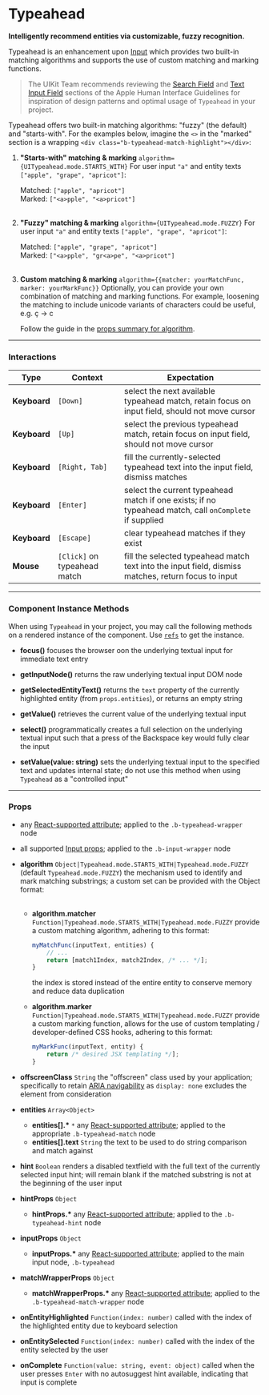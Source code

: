 # Typeahead
__Intelligently recommend entities via customizable, fuzzy recognition.__

Typeahead is an enhancement upon [Input](../Input/README.md) which provides two built-in matching algorithms and supports the use of custom matching and marking functions.

> The UIKit Team recommends reviewing the [Search Field](https://developer.apple.com/library/mac/documentation/UserExperience/Conceptual/OSXHIGuidelines/ControlsText.html#//apple_ref/doc/uid/20000957-CH51-SW5) and [Text Input Field](https://developer.apple.com/library/mac/documentation/UserExperience/Conceptual/OSXHIGuidelines/ControlsText.html#//apple_ref/doc/uid/20000957-CH51-SW3) sections of the Apple Human Interface Guidelines for inspiration of design patterns and optimal usage of `Typeahead` in your project.

Typeahead offers two built-in matching algorithms: "fuzzy" (the default) and "starts-with". For the examples below, imagine the `<>` in the "marked" section is a wrapping `<div class="b-typeahead-match-highlight"></div>`:

1. __"Starts-with" matching & marking__ `algorithm={UITypeahead.mode.STARTS_WITH}`
   For user input `"a"` and entity texts `["apple", "grape", "apricot"]`:

   Matched: `["apple", "apricot"]`<br/>
   Marked: `["<a>pple", "<a>pricot"]`<br/><br/>

1. __"Fuzzy" matching & marking__ `algorithm={UITypeahead.mode.FUZZY}`
   For user input `"a"` and entity texts `["apple", "grape", "apricot"]`:

   Matched: `["apple", "grape", "apricot"]`<br/>
   Marked: `["<a>pple", "gr<a>pe", "<a>pricot"]`<br/><br/>

1. __Custom matching & marking__ `algorithm={{matcher: yourMatchFunc, marker: yourMarkFunc}}`
   Optionally, you can provide your own combination of matching and marking functions. For example, loosening the matching to include unicode variants of characters could be useful, e.g. ç &rarr; c

   Follow the guide in the [props summary for algorithm](#available-props).

---

### Interactions

Type | Context | Expectation
---- | ------- | -----------
__Keyboard__ | `[Down]` | select the next available typeahead match, retain focus on input field, should not move cursor
__Keyboard__ | `[Up]` | select the previous typeahead match, retain focus on input field, should not move cursor
__Keyboard__ | `[Right, Tab]` | fill the currently-selected typeahead text into the input field, dismiss matches
__Keyboard__ | `[Enter]` | select the current typeahead match if one exists; if no typeahead match, call `onComplete` if supplied
__Keyboard__ | `[Escape]` | clear typeahead matches if they exist
__Mouse__ | `[Click]` on typeahead match | fill the selected typeahead match text into the input field, dismiss matches, return focus to input

---

### Component Instance Methods

When using `Typeahead` in your project, you may call the following methods on a rendered instance of the component. Use [`refs`](https://facebook.github.io/react/docs/refs-and-the-dom.html) to get the instance.

- __focus()__
  focuses the browser oon the underlying textual input for immediate text entry

- __getInputNode()__
  returns the raw underlying textual input DOM node

- __getSelectedEntityText()__
  returns the `text` property of the currently highlighted entity (from `props.entities`), or returns an empty string

- __getValue()__
  retrieves the current value of the underlying textual input

- __select()__
  programmatically creates a full selection on the underlying textual input such that a press of the Backspace key would fully clear the input

- __setValue(value: string)__
  sets the underlying textual input to the specified text and updates internal state; do not use this method when using `Typeahead` as a "controlled input"

---

### Props

- any [React-supported attribute](https://facebook.github.io/react/docs/tags-and-attributes.html#html-attributes); applied to the `.b-typeahead-wrapper` node

- all supported [Input props](../Input/README.md#available-props); applied to the `.b-input-wrapper` node

- __algorithm__ `Object|Typeahead.mode.STARTS_WITH|Typeahead.mode.FUZZY`
  (default `Typeahead.mode.FUZZY`) the mechanism used to identify and mark matching substrings; a custom set can be provided with the Object format:<br/><br/>

    - __algorithm.matcher__ `Function|Typeahead.mode.STARTS_WITH|Typeahead.mode.FUZZY`
      provide a custom matching algorithm, adhering to this format:

      ```js
      myMatchFunc(inputText, entities) {
          // ...
          return [match1Index, match2Index, /* ... */];
      }
      ```

      the index is stored instead of the entire entity to conserve memory and reduce data duplication

    - __algorithm.marker__ `Function|Typeahead.mode.STARTS_WITH|Typeahead.mode.FUZZY`
      provide a custom marking function, allows for the use of custom templating / developer-defined CSS hooks, adhering to this format:

      ```js
      myMarkFunc(inputText, entity) {
          return /* desired JSX templating */];
      }
      ```

- __offscreenClass__ `String`
  the "offscreen" class used by your application; specifically to retain [ARIA navigability](http://snook.ca/archives/html_and_css/hiding-content-for-accessibility) as `display: none` excludes the element from consideration

- __entities__ `Array<Object>`
    - __entities[].*__ `*`
      any [React-supported attribute](https://facebook.github.io/react/docs/tags-and-attributes.html#html-attributes); applied to the appropriate `.b-typeahead-match` node
    - __entities[].text__ `String`
      the text to be used to do string comparison and match against

- __hint__ `Boolean`
  renders a disabled textfield with the full text of the currently selected input hint; will remain blank if the matched substring is not at the beginning of the user input

- __hintProps__ `Object`
    - __hintProps.*__
      any [React-supported attribute](https://facebook.github.io/react/docs/tags-and-attributes.html#html-attributes); applied to the `.b-typeahead-hint` node

- __inputProps__ `Object`
    - __inputProps.*__
      any [React-supported attribute](https://facebook.github.io/react/docs/tags-and-attributes.html#html-attributes); applied to the main input node, `.b-typeahead`

- __matchWrapperProps__ `Object`
    - __matchWrapperProps.*__
      any [React-supported attribute](https://facebook.github.io/react/docs/tags-and-attributes.html#html-attributes); applied to the `.b-typeahead-match-wrapper` node

- __onEntityHighlighted__ `Function(index: number)`
  called with the index of the highlighted entity due to keyboard selection

- __onEntitySelected__ `Function(index: number)`
  called with the index of the entity selected by the user

- __onComplete__ `Function(value: string, event: object)`
  called when the user presses `Enter` with no autosuggest hint available, indicating that input is complete
